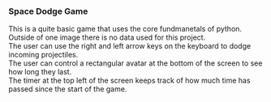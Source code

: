 ### Space Dodge Game

This is a quite basic game that uses the core fundmanetals of python. <br> Outside of one image there is no data used for this project. <br>
The user can use the right and left arrow keys on the keyboard to dodge incoming projectiles. <br> The user can control a rectangular avatar at the bottom of the screen to see how long they last. <br>
The timer at the top left of the screen keeps track of how much time has passed since the start of the game.
